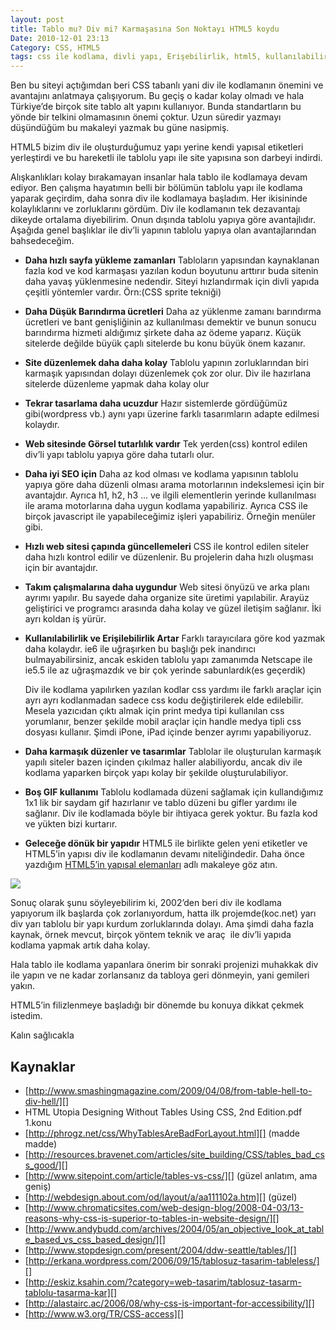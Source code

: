 ```yaml
---
layout: post
title: Tablo mu? Div mi? Karmaşasına Son Noktayı HTML5 koydu
Date: 2010-12-01 23:13
Category: CSS, HTML5
tags: css ile kodlama, divli yapı, Erişebilirlik, html5, kullanılabilirlik, tablolu yapı
---
```


Ben bu siteyi açtığımdan beri CSS tabanlı yani div ile kodlamanın
önemini ve avantajını anlatmaya çalışıyorum. Bu geçiş o kadar kolay
olmadı ve hala Türkiye’de birçok site tablo alt yapını kullanıyor. Bunda
standartların bu yönde bir telkini olmamasının önemi çoktur. Uzun
süredir yazmayı düşündüğüm bu makaleyi yazmak bu güne nasipmiş.

HTML5 bizim div ile oluşturduğumuz yapı yerine kendi yapısal etiketleri
yerleştirdi ve bu hareketli ile tablolu yapı ile site yapısına son
darbeyi indirdi.

Alışkanlıkları kolay bırakamayan insanlar hala tablo ile kodlamaya devam
ediyor. Ben çalışma hayatımın belli bir bölümün tablolu yapı ile kodlama
yaparak geçirdim, daha sonra div ile kodlamaya başladım. Her ikisininde
kolaylıklarını ve zorluklarını gördüm. Div ile kodlamanın tek
dezavantajı dikeyde ortalama diyebilirim. Onun dışında tablolu yapıya
göre avantajlıdır. Aşağıda genel başlıklar ile div’li yapının tablolu
yapıya olan avantajlarından bahsedeceğim.

-   **Daha hızlı sayfa yükleme zamanları**
    Tabloların yapısından kaynaklanan fazla kod ve kod karmaşası
    yazılan kodun boyutunu arttırır buda sitenin daha yavaş yüklenmesine
    nedendir. Siteyi hızlandırmak için divli yapıda çeşitli yöntemler
    vardır. Örn:(CSS sprite tekniği)
-   **Daha Düşük Barındırma ücretleri**
    Daha az yüklenme zamanı barındırma ücretleri ve bant genişliğinin
    az kullanılması demektir ve bunun sonucu barındırma hizmeti
    aldığımız şirkete daha az ödeme yaparız. Küçük sitelerde değilde
    büyük çaplı sitelerde bu konu büyük önem kazanır.
-   **Site düzenlemek daha daha kolay**
    Tablolu yapının zorluklarından biri karmaşık yapısından dolayı
    düzenlemek çok zor olur. Div ile hazırlana sitelerde düzenleme
    yapmak daha kolay olur
-   **Tekrar tasarlama daha ucuzdur**
    Hazır sistemlerde gördüğümüz gibi(wordpress vb.) aynı yapı üzerine
    farklı tasarımların adapte edilmesi kolaydır.
-   **Web sitesinde Görsel tutarlılık vardır**
    Tek yerden(css) kontrol edilen div’li yapı tablolu yapıya göre daha
    tutarlı olur.
-   **Daha iyi SEO için**
    Daha az kod olması ve kodlama yapısının tablolu yapıya göre daha
    düzenli olması arama motorlarının indekslemesi için bir avantajdır.
    Ayrıca h1, h2, h3 … ve ilgili elementlerin yerinde kullanılması ile
    arama motorlarına daha uygun kodlama yapabiliriz. Ayrıca CSS ile
    birçok javascript ile yapabileceğimiz işleri yapabiliriz. Örneğin
    menüler gibi.
-   **Hızlı web sitesi çapında güncellemeleri**
    CSS ile kontrol edilen siteler daha hızlı kontrol edilir ve
    düzenlenir. Bu projelerin daha hızlı oluşması için bir avantajdır.
-   **Takım çalışmalarına daha uygundur**
    Web sitesi önyüzü ve arka planı ayrımı yapılır. Bu sayede daha
    organize site üretimi yapılabilir. Arayüz geliştirici ve programcı
    arasında daha kolay ve güzel iletişim sağlanır. İki ayrı koldan iş
    yürür.
-   **Kullanılabilirlik ve Erişilebilirlik Artar**
    Farklı tarayıcılara göre kod yazmak daha kolaydır. ie6 ile
    uğraşırken bu başlığı pek inandırıcı bulmayabilirsiniz, ancak
    eskiden tablolu yapı zamanımda Netscape ile ie5.5 ile az uğraşmazdık
    ve bir çok yerinde sabunlardık(es geçerdik)

    Div ile kodlama yapılırken yazılan kodlar css yardımı ile farklı
    araçlar için ayrı ayrı kodlanmadan sadece css kodu değiştirilerek
    elde edilebilir. Mesela yazıcıdan çıktı almak için print medya tipi
    kullanılan css yorumlanır, benzer şekilde mobil araçlar için handle
    medya tipli css dosyası kullanır. Şimdi iPone, iPad içinde benzer
    ayrımı yapabiliyoruz.
-   **Daha karmaşık düzenler ve tasarımlar**
    Tablolar ile oluşturulan karmaşık yapılı siteler bazen içinden
    çıkılmaz haller alabiliyordu, ancak div ile kodlama yaparken birçok
    yapı kolay bir şekilde oluşturulabiliyor.
-   **Boş GIF kullanımı**
    Tablolu kodlamada düzeni sağlamak için kullandığımız 1x1 lik bir
    saydam gif hazırlanır ve tablo düzeni bu gifler yardımı ile
    sağlanır. Div ile kodlamada böyle bir ihtiyaca gerek yoktur. Bu
    fazla kod ve yükten bizi kurtarır.
-   **Geleceğe dönük bir yapıdır**
    HTML5 ile birlikte gelen yeni etiketler ve HTML5’in yapısı div ile
    kodlamanın devamı niteliğindedir. Daha önce yazdığım [HTML5’in yapısal elemanları][] adlı makaleye göz atın.


![][100]

Sonuç olarak şunu söyleyebilirim ki, 2002’den beri div ile kodlama
yapıyorum ilk başlarda çok zorlanıyordum, hatta ilk projemde(koc.net)
yarı div yarı tablolu bir yapı kurdum zorluklarında dolayı. Ama şimdi
daha fazla kaynak, örnek mevcut, birçok yöntem teknik ve araç  ile
div’li yapıda kodlama yapmak artık daha kolay.

Hala tablo ile kodlama yapanlara önerim bir sonraki projenizi muhakkak
div ile yapın ve ne kadar zorlansanız da tabloya geri dönmeyin, yani
gemileri yakın.

HTML5’in filizlenmeye başladığı bir dönemde bu konuya dikkat çekmek
istedim.

Kalın sağlıcakla

## Kaynaklar

-   [http://www.smashingmagazine.com/2009/04/08/from-table-hell-to-div-hell/][]
-   HTML Utopia Designing Without Tables Using CSS, 2nd Edition.pdf 1.konu
-   [http://phrogz.net/css/WhyTablesAreBadForLayout.html][] (madde madde)
-   [http://resources.bravenet.com/articles/site_building/CSS/tables_bad_css_good/][]
-   [http://www.sitepoint.com/article/tables-vs-css/][] (güzel anlatım, ama geniş)
-   [http://webdesign.about.com/od/layout/a/aa111102a.htm][] (güzel)
-   [http://www.chromaticsites.com/web-design-blog/2008-04-03/13-reasons-why-css-is-superior-to-tables-in-website-design/][]
-   [http://www.andybudd.com/archives/2004/05/an_objective_look_at_table_based_vs_css_based_design/][]
-   [http://www.stopdesign.com/present/2004/ddw-seattle/tables/][]
-   [http://erkana.wordpress.com/2006/09/15/tablosuz-tasarim-tableless/][]
-   [http://eskiz.ksahin.com/?category=web-tasarim/tablosuz-tasarm-tablolu-tasarma-kar][]
-   [http://alastairc.ac/2006/08/why-css-is-important-for-accessibility/][]
-   [http://www.w3.org/TR/CSS-access][]

  [HTML5’in yapısal elemanları]: http://www.fatihhayrioglu.com/html-5in-yeni-elementlerini-bir-goz-atalim/
  [100]: https://lh4.googleusercontent.com/mZ-OkglGxQIDuI_gn8dvqhjPy8Z0siTKY50T2gqGnoC8UeYLTURhiB15ebJ2YBeN5QViUQUz1wzfI_t6bu5kgOxDoTzL9_snx6OfkeVAqJ1zjjW1tA
  [http://www.smashingmagazine.com/2009/04/08/from-table-hell-to-div-hell/]: http://www.smashingmagazine.com/2009/04/08/from-table-hell-to-div-hell/
  [http://phrogz.net/css/WhyTablesAreBadForLayout.html]: http://phrogz.net/css/WhyTablesAreBadForLayout.html
  [http://resources.bravenet.com/articles/site_building/CSS/tables_bad_css_good/]: http://resources.bravenet.com/articles/site_building/CSS/tables_bad_css_good/
  [http://www.sitepoint.com/article/tables-vs-css/]: http://www.sitepoint.com/article/tables-vs-css/
  [http://webdesign.about.com/od/layout/a/aa111102a.htm]: http://webdesign.about.com/od/layout/a/aa111102a.htm
  [http://www.chromaticsites.com/web-design-blog/2008-04-03/13-reasons-why-css-is-superior-to-tables-in-website-design/]: http://www.chromaticsites.com/web-design-blog/2008-04-03/13-reasons-why-css-is-superior-to-tables-in-website-design/
  [http://www.andybudd.com/archives/2004/05/an_objective_look_at_table_based_vs_css_based_design/]: http://www.andybudd.com/archives/2004/05/an_objective_look_at_table_based_vs_css_based_design/
  [http://www.stopdesign.com/present/2004/ddw-seattle/tables/]: http://www.stopdesign.com/present/2004/ddw-seattle/tables/
  [http://erkana.wordpress.com/2006/09/15/tablosuz-tasarim-tableless/]: http://erkana.wordpress.com/2006/09/15/tablosuz-tasarim-tableless/
  [http://eskiz.ksahin.com/?category=web-tasarim/tablosuz-tasarm-tablolu-tasarma-kar]: http://eskiz.ksahin.com/?category=web-tasarim/tablosuz-tasarm-tablolu-tasarma-kar
  [http://alastairc.ac/2006/08/why-css-is-important-for-accessibility/]: http://alastairc.ac/2006/08/why-css-is-important-for-accessibility/
  [http://www.w3.org/TR/CSS-access]: http://www.w3.org/TR/CSS-access
